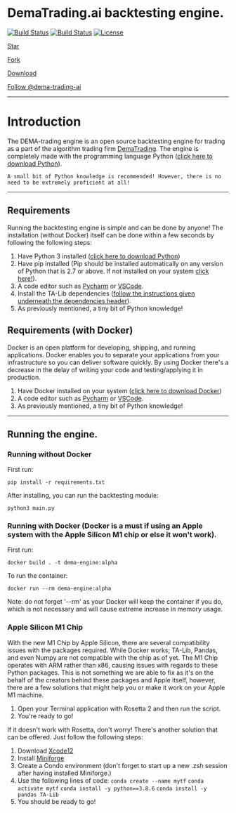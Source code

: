 # DemaTrading.ai backtesting engine.

[![Build Status](https://img.shields.io/github/forks/dema-trading-ai/engine.svg)](https://github.com/dema-trading-ai/engine)
[![Build Status](https://img.shields.io/github/stars/dema-trading-ai/engine.svg)](https://github.com/dema-trading-ai/engine)
[![License](https://img.shields.io/github/license/dema-trading-ai/engine.svg)](https://github.com/dema-trading-ai/engine)

<!-- Place this tag where you want the button to render. -->
<a class="github-button" href="https://github.com/dema-trading-ai/engine" data-icon="octicon-star" data-size="large" aria-label="Star dema-trading-ai/engine on GitHub">Star</a>
<!-- Place this tag where you want the button to render. -->
<a class="github-button" href="https://github.com/dema-trading-ai/engine/fork" data-icon="octicon-repo-forked" data-size="large" aria-label="Fork dema-trading-ai/engine on GitHub">Fork</a>
<!-- Place this tag where you want the button to render. -->
<a class="github-button" href="https://github.com/dema-trading-ai/engine/archive/main.zip" data-icon="octicon-cloud-download" data-size="large" aria-label="Clone dema-trading-ai/engine on GitHub">Download</a>

<!-- Place this tag where you want the button to render. -->
<a class="github-button" href="https://github.com/dema-trading-ai" data-size="large" aria-label="Follow @dema-trading-ai on GitHub">Follow @dema-trading-ai</a>

***

# Introduction

The DEMA-trading engine is an open source backtesting engine for trading as a part of the algorithm trading firm [DemaTrading](https://DemaTrading.ai). The engine is completely made with the programming language Python ([click here to download Python](https://www.python.org/downloads/)).

`A small bit of Python knowledge is recommended! However, there is no need to be extremely proficient at all!`

***

## Requirements

Running the backtesting engine is simple and can be done by anyone! The installation (without Docker) itself can be done within a few seconds by following the following steps:

1. Have Python 3 installed ([click here to download Python](https://www.python.org/downloads/))
2. Have pip installed (Pip should be installed automatically on any version of Python that is 2.7 or above. If not installed on your system [click here!](https://pip.pypa.io/en/stable/installing/)).
3. A code editor such as [Pycharm](https://www.jetbrains.com/pycharm/) or [VSCode](https://code.visualstudio.com).
4. Install the TA-Lib dependencies ([follow the instructions given underneath the dependencies header](https://github.com/mrjbq7/ta-lib)).
5. As previously mentioned, a tiny bit of Python knowledge!

## Requirements (with Docker)

Docker is an open platform for developing, shipping, and running applications. Docker enables you to separate your applications from your infrastructure so you can deliver software quickly. By using Docker there's a decrease in the delay of writing your code and testing/applying it in production.

1. Have Docker installed on your system ([click here to download Docker](https://docs.docker.com/get-docker/))
2. A code editor such as [Pycharm](https://www.jetbrains.com/pycharm/) or [VSCode](https://code.visualstudio.com).
3. As previously mentioned, a tiny bit of Python knowledge!

***

## Running the engine.

### Running without Docker

First run:

`pip install -r requirements.txt`

After installing, you can run the backtesting module:

`python3 main.py`

### Running with Docker (Docker is a must if using an Apple system with the Apple Silicon M1 chip or else it won't work).

First run:

`docker build . -t dema-engine:alpha`

To run the container:

`docker run --rm dema-engine:alpha`

Note: do not forget '--rm' as your Docker will keep the container if you do, which is not necessary and will cause extreme increase in memory usage.

### Apple Silicon M1 Chip

With the new M1 Chip by Apple Silicon, there are several compatibility issues with the packages required. While Docker works; TA-Lib, Pandas, and even Numpy are not compatible with the chip as of yet. The M1 Chip operates with ARM rather than x86, causing issues with regards to these Python packages. This is not something we are able to fix as it's on the behalf of the creators behind these packages and Apple itself, however, there are a few solutions that might help you or make it work on your Apple M1 machine.

1. Open your Terminal application with Rosetta 2 and then run the script.
2. You're ready to go!

If it doesn't work with Rosetta, don't worry! There's another solution that can be offered. Just follow the following steps:

1. Download [Xcode12](https://developer.apple.com/download/)
2. Install [Miniforge](https://github.com/conda-forge/miniforge)
3. Create a Condo environment (don't forget to start up a new .zsh session after having installed Miniforge.)
4. Use the following lines of code:
`conda create --name mytf`
`conda activate mytf`
`conda install -y python==3.8.6`
`conda install -y pandas TA-Lib`
5. You should be ready to go!
